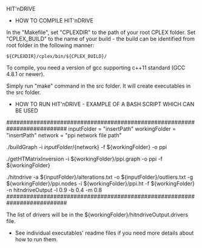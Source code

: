 HIT'nDRIVE

* HOW TO COMPILE HIT'nDRIVE

In the "Makefile", set "CPLEXDIR" to the path of your root CPLEX folder. Set "CPLEX_BUILD" to the name of your build - the build can be identified from root folder in the following manner:

	${CPLEXDIR}/cplex/bin/${CPLEX_BUILD}/

To compile, you need a version of gcc supporting c++11 standard (GCC 4.8.1 or newer).

Simply run "make" command in the src folder. It will create executables in the src folder.







* HOW TO RUN HIT'nDRIVE - EXAMPLE OF A BASH SCRIPT WHICH CAN BE USED

##########################################################################
inputFolder = "insertPath"
workingFolder = "insertPath"
network = "ppi network file path"

./buildGraph -i ${inputFolder}/${network} -f ${workingFolder} -o ppi

./getHTMatrixInversion -i ${workingFolder}/ppi.graph -o ppi -f ${workingFolder}

./hitndrive -a ${inputFolder}/alterations.txt -o ${inputFolder}/outliers.txt -g ${workingFolder}/ppi.nodes -i ${workingFolder}/ppi.ht -f ${workingFolder} -n hitndriveOutput -l 0.9 -b 0.4 -m 0.8
##########################################################################

The list of drivers will be in the ${workingFolder}/hitndriveOutput.drivers file.



* See individual executables' readme files if you need more details about how to run them.

